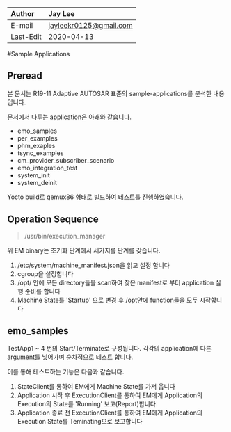 |Author  |Jay Lee|
|:-------|:------|
E-mail   |jayleekr0125@gmail.com
Last-Edit|2020-04-13

#Sample Applications

## Preread
본 문서는 R19-11 Adaptive AUTOSAR 표준의 sample-applications를 분석한 내용입니다. 

문서에서 다루는 application은 아래와 같습니다.

* emo_samples
* per_examples
* phm_exaples
* tsync_examples
* cm_provider_subscriber_scenario
* emo_integration_test
* system_init
* system_deinit

Yocto build로 qemux86 형태로 빌드하여 테스트를 진행하였습니다.

## Operation Sequence

>/usr/bin/execution_manager

위 EM binary는 초기화 단계에서 세가지를 단계를 갖습니다.
1. /etc/system/machine_manifest.json을 읽고 설정 합니다
2. cgroup을 설정합니다
3. /opt/ 안에 모든 directory들을 scan하여 찾은 manifest로 부터 application 실행 준비를 합니다
4. Machine State를 'Startup' 으로 변경 후 /opt안에 function들을 모두 시작합니다


## emo_samples
TestApp1 ~ 4 번의 Start/Terminate로 구성됩니다.
각각의 application에 다른 argument를 넣어가며 순차적으로 테스트 합니다.

이를 통해 테스트하는 기능은 다음과 같습니다.
1. StateClient를 통하여 EM에게 Machine State를 가져 옵니다
2. Application 시작 후 ExecutionClient를 통하여 EM에게 Application의 Execution의 State를 'Running' 보고(Report)합니다
3. Application 종료 전 ExecutionClient를 통하여 EM에게 Application의 Execution State를 Teminating으로 보고합니다
